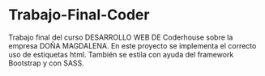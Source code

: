 # Trabajo-Final-Coder
Trabajo final del curso DESARROLLO WEB DE Coderhouse sobre la empresa DOÑA MAGDALENA.
En este proyecto se implementa el correcto uso de estiquetas html. También se estila con ayuda del framework Bootstrap y con SASS. 
